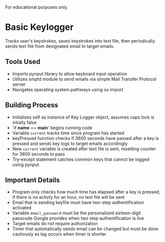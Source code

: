 For educational purposes only.

# Basic Keylogger


Tracks user's keystrokes, saves keystrokes into text file, then periodically sends text file from designated email to target emails.

## Tools Used


- Imports pynput library to allow keyboard input operation
- Utilizes smptd module to send emails via simple Mail Transfer Protocol server
- Navigates operating system pathways using os import

## Building Process


- Initializes self as instance of Key Logger object, assumes caps lock is intially false
- 'if __name__ == __main__' begins running code
- Variable `current` tracks time since program has started
- keyPressed function checks if 3600 seconds have passed after a key is pressed and sends key logs to target emails accordingly
- New `current` variable is created after text file is sent, resetting counter for 3600 seconds to pass
- Try-except statement catches common keys that cannot be logged using pynput

## Important Details


- Program only checks how much time has elapsed after a key is pressed; if there is no activty for an hour, no text file will be sent
- Email that is sending keyfile must have two-step authentification activated
- Variable `email_password` must be the personalized sixteen-digit passcode Google provides when two step authentification is live
- Target emails do not require authorization
- Timer that automatically sends email can be changed but must be done cautiously as lag occurs when timer is shorter




